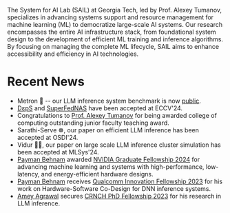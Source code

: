 ---
---

The System for AI Lab (SAIL) at Georgia Tech, led by Prof. Alexey Tumanov, specializes in advancing systems support and resource management for machine learning (ML) to democratize large-scale AI systems. Our research encompasses the entire AI infrastructure stack, from foundational system design to the development of efficient ML training and inference algorithms. By focusing on managing the complete ML lifecycle, SAIL aims to enhance accessibility and efficiency in AI technologies.

# Recent News

- Metron 📐 -- our LLM inference system benchmark is now [public](https://x.com/agrawalamey12/status/1812203186494837226).
- [DεpS](https://arxiv.org/abs/2407.06167) and [SuperFedNAS](https://arxiv.org/abs/2301.10879) have been accepted at ECCV'24.
- Congratulations to [Prof. Alexey Tumanov](/members/alexey-tumanov) for being awarded college of computing outstanding junior faculty teaching award.
- Sarathi-Serve ☸️, our paper on efficient LLM inference has been accepted at OSDI'24.
- Vidur 👳🏽, our paper on large scale LLM inference cluster simulation has been accepted at MLSys'24.
- [Payman Behnam](/members/payman-behnam) awarded [NVIDIA Graduate Fellowship 2024](https://blogs.nvidia.com/blog/graduate-research-fellowships-for-2024/) for advancing machine learning and systems with high-performance, low-latency, and energy-efficient hardware designs.
- [Payman Behnam](/members/payman-behnam) receives [Qualcomm Innovation Fellowship 2023](https://www.qualcomm.com/research/university-relations/innovation-fellowship/winners) for his work on Hardware-Software Co-Design for DNN inference systems.
- [Amey Agrawal](/members/amey-agrawal) secures [CRNCH PhD Fellowship 2023](https://crnch.gatech.edu/phd-fellowships-awarded/) for his research in LLM inference.
